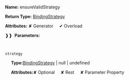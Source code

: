 **Name:** ensureValidStrategy

**Return Type:** [BindingStrategy](https://gitbook-18.gitbook.io/au//runtime/flags/enums/bindingstrategy)

**Attributes:** ✘ Generator&nbsp;&nbsp;&nbsp;&nbsp;&nbsp;✔ Overload

❱❱&nbsp;&nbsp;**Parameters:**

&nbsp;&nbsp;&nbsp;&nbsp;&nbsp;
```
strategy
```

&nbsp;&nbsp;&nbsp;&nbsp;&nbsp;**Type:**[BindingStrategy](https://gitbook-18.gitbook.io/au//runtime/flags/enums/bindingstrategy) | null | undefined

&nbsp;&nbsp;&nbsp;&nbsp;&nbsp;**Attributes:**✘ Optional&nbsp;&nbsp;&nbsp;&nbsp;&nbsp;✘ Rest&nbsp;&nbsp;&nbsp;&nbsp;&nbsp;✘ Parameter Property

